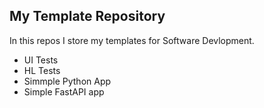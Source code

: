 ## My Template Repository

In this repos I store my templates for Software Devlopment.
 - UI Tests
 - HL Tests
 - Simmple Python App
 - Simple FastAPI app
